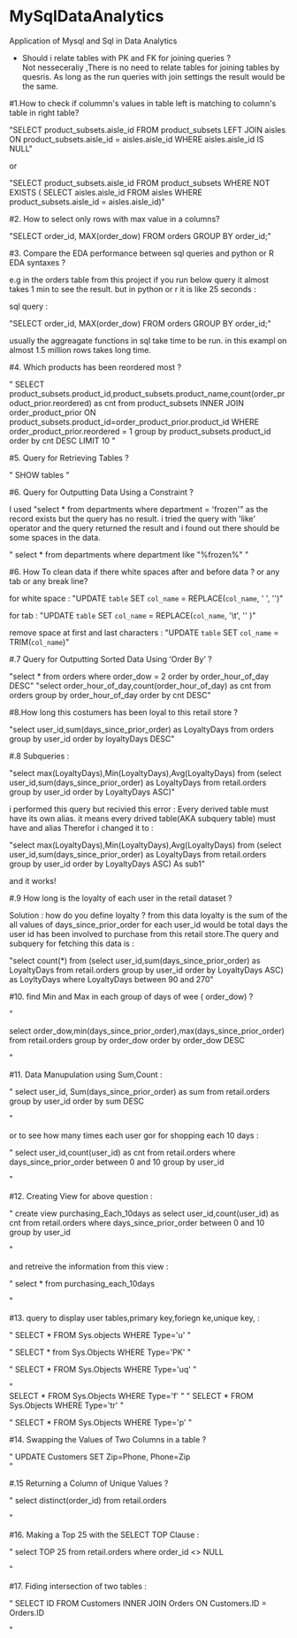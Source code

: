 # MySqlDataAnalytics
Application of Mysql and Sql in Data Analytics

- Should i relate tables with PK and FK for joining queries ?  
Not nesseceraliy ,There is no need to relate tables for joining tables by quesris. As long as the run queries with join settings the result would be the same. 


#1.How to check if colummn's values in table left is matching to column's table in right table? 

"SELECT product_subsets.aisle_id
FROM product_subsets
    LEFT JOIN aisles ON product_subsets.aisle_id = aisles.aisle_id
WHERE aisles.aisle_id IS NULL"

or 

"SELECT product_subsets.aisle_id
FROM product_subsets
WHERE NOT EXISTS (
SELECT aisles.aisle_id FROM aisles WHERE product_subsets.aisle_id = aisles.aisle_id)"

#2. How to select only rows with max value in a columns? 

"SELECT order_id, MAX(order_dow)
FROM orders
GROUP BY order_id;"


#3. Compare the EDA performance between sql queries and python or R EDA syntaxes ? 

e.g in the orders table from this project if you run below query it almost takes 1 min to see the result. but in python or r it is like 25 seconds : 

sql query : 

"SELECT order_id, MAX(order_dow)
FROM orders
GROUP BY order_id;"

usually the aggreagate functions in sql take time to be run. in this exampl on almost 1.5 million rows takes long time. 


#4. Which products has been reordered most ? 

"
SELECT product_subsets.product_id,product_subsets.product_name,count(order_product_prior.reordered) as cnt from product_subsets 
INNER JOIN 
order_product_prior 
ON 
product_subsets.product_id=order_product_prior.product_id WHERE order_product_prior.reordered = 1 group by product_subsets.product_id 
order by cnt DESC LIMIT 10
"


#5. Query for Retrieving Tables ?

" SHOW tables "

#6. Query for Outputting Data Using a Constraint ?

I used "select * from departments where department = 'frozen'" as the record exists but the query has no result. i tried the query with 'like' operator and the query returned the result and i found out there should be some spaces in the data. 

" select * from departments where department like "%frozen%" "


#6. How To clean data if there white spaces after and before data ? or any tab or any break line? 

 for white space : "UPDATE `table` SET `col_name` = REPLACE(`col_name`, ' ', '')"
 
 for tab : "UPDATE `table` SET `col_name` = REPLACE(`col_name`, '\t', '' )"
 
 remove space at first and last characters : "UPDATE `table` SET `col_name` = TRIM(`col_name`)"
 
 
 
#.7 Query for Outputting Sorted Data Using ‘Order By’ ?

"select * from orders where order_dow = 2 order by order_hour_of_day DESC"
"select order_hour_of_day,count(order_hour_of_day) as cnt from orders group by order_hour_of_day order by cnt DESC"


#8.How long this costumers has been loyal to this retail store ? 

"select user_id,sum(days_since_prior_order) as LoyaltyDays from orders group by user_id order by loyaltyDays DESC"


#.8 Subqueries : 

"select max(LoyaltyDays),Min(LoyaltyDays),Avg(LoyaltyDays)
from
(select user_id,sum(days_since_prior_order) as LoyaltyDays 
from retail.orders 
group by user_id 
order by LoyaltyDays ASC)"

i performed this query but recivied this error : Every derived table must have its own alias. 
it means every drived table(AKA subquery table) must have and alias Therefor i changed it to :

"select max(LoyaltyDays),Min(LoyaltyDays),Avg(LoyaltyDays)
from
(select user_id,sum(days_since_prior_order) as LoyaltyDays 
from retail.orders 
group by user_id 
order by LoyaltyDays ASC) As sub1" 

and it works!

#.9 How long is the loyalty of each user in the retail dataset ? 

Solution : how do you define loyalty ? from this data loyalty is the sum of the all values of days_since_prior_order for each user_id would be total days the user id has been involved to purchase from this retail store.The query and subquery for fetching this data is : 

"select count(*)
from
(select user_id,sum(days_since_prior_order) as LoyaltyDays 
from retail.orders 
group by user_id 
order by LoyaltyDays ASC) as LoyltyDays
where LoyaltyDays  between 90 and 270"




#10. find Min and Max in each group of days of wee ( order_dow) ?

"


select order_dow,min(days_since_prior_order),max(days_since_prior_order)
from retail.orders 
group by order_dow 
order by order_dow DESC

"

#11. Data Manupulation using Sum,Count : 

"
select user_id, Sum(days_since_prior_order) as sum 
from retail.orders group by user_id order by sum DESC

"
 
 or to see how many times each user gor for shopping each 10 days : 



"
select user_id,count(user_id) as cnt
from retail.orders where days_since_prior_order between 0 and 10 group by user_id


"

#12. Creating View for above question  : 

"
create view purchasing_Each_10days as 
select user_id,count(user_id) as cnt
from retail.orders 
where 
days_since_prior_order between 0 and 10 
group by user_id

"

and retreive the information from this view : 

"
select * from purchasing_each_10days 

"




#13. query to display user tables,primary key,foriegn ke,unique key, : 


"
SELECT * FROM Sys.objects WHERE Type='u'
"

"
SELECT * from Sys.Objects WHERE Type='PK'
"


"
SELECT * FROM Sys.Objects WHERE Type='uq'
"
    
"    
SELECT * FROM Sys.Objects WHERE Type='f'
"
"
SELECT * FROM Sys.Objects WHERE Type='tr'
"

"
SELECT * FROM Sys.Objects WHERE Type='p'
"


#14. Swapping the Values of Two Columns in a table ?

"
UPDATE Customers SET Zip=Phone, Phone=Zip   
"

#.15 Returning a Column of Unique Values ?

"
select distinct(order_id) from retail.orders 

"



#16. Making a Top 25 with the SELECT TOP Clause : 

" 
select TOP 25 from retail.orders where order_id <> NULL

" 



#17. Fiding intersection of two tables : 

"
SELECT ID FROM Customers INNER
JOIN Orders ON Customers.ID = Orders.ID

"
